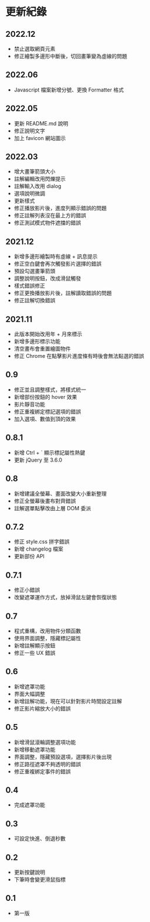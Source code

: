 # 更新紀錄

## 2022.12

* 禁止選取網頁元素
* 修正繪製多邊形中斷後，切回畫筆變為虛線的問題

## 2022.06

* Javascript 檔案新增分號、更換 Formatter 格式

## 2022.05

* 更新 README.md 說明
* 修正說明文字
* 加上 favicon 網站圖示

## 2022.03

* 增大畫筆箭頭大小
* 註解編輯改用閃爍提示
* 註解輸入改用 dialog
* 選項說明微調
* 更新樣式
* 修正播放影片後，進度列顯示錯誤的問題
* 修正註解列表沒在最上方的錯誤
* 修正測試模式物件遮擋的錯誤

## 2021.12

* 新增多邊形繪製時有虛線 + 訊息提示
* 修正空白鍵會再次觸發影片選擇的錯誤
* 預設勾選畫筆箭頭
* 調整說明按鈕，改成滑鼠觸發
* 樣式錯誤修正
* 修正更換播放影片後，註解讀取錯誤的問題
* 修正註解切換錯誤

## 2021.11

* 此版本開始改用年 + 月來標示
* 新增多邊形標示功能
* 清空畫布會重置繪圖物件
* 修正 Chrome 在點擊影片進度條有時後會無法點選的錯誤

## 0.9

* 修正並且調整樣式，將樣式統一
* 新增部份按鈕的 hover 效果
* 影片靜音功能
* 修正重複綁定標記選項的錯誤
* 加入選項、數值到頂的效果

## 0.8.1

* 新增 Ctrl + ` 顯示標記屬性熱鍵
* 更新 jQuery 至 3.6.0

## 0.8

* 新增建議全螢幕、畫面改變大小重新整理
* 修正全螢幕後畫布對齊錯誤
* 註解選單點擊改由上層 DOM 委派

## 0.7.2

* 修正 style.css 拼字錯誤
* 新增 changelog 檔案
* 更新部份 API

## 0.7.1

* 修正小錯誤
* 改變遮罩運作方式，放掉滑鼠左鍵會恢復狀態

## 0.7

* 程式重構，改用物件分類函數
* 使用界面調整，隱藏標記屬性
* 新增註解顯示按鈕
* 修正一些 UX 錯誤

## 0.6

* 新增遮罩功能
* 界面大幅調整
* 新增註解功能，現在可以針對影片時間設定註解
* 修正影片縮放大小的錯誤

## 0.5

* 新增滑鼠滾輪調整選項功能
* 新增移動遮罩功能
* 界面調整，隱藏預設選項，選擇影片後出現
* 修正路徑遮罩不夠透明的錯誤
* 修正重複綁定事件的錯誤

## 0.4

* 完成遮罩功能

## 0.3

* 可設定快進、倒退秒數

## 0.2

* 更新按鍵說明
* 下筆時會變更滑鼠指標

## 0.1

* 第一版
